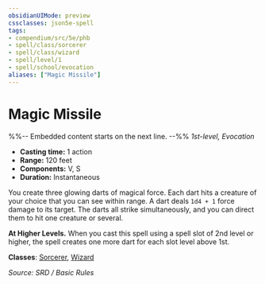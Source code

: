 ```yaml
---
obsidianUIMode: preview
cssclasses: json5e-spell
tags:
- compendium/src/5e/phb
- spell/class/sorcerer
- spell/class/wizard
- spell/level/1
- spell/school/evocation
aliases: ["Magic Missile"]
---
```

# Magic Missile
%%-- Embedded content starts on the next line. --%%
*1st-level, Evocation*  

- **Casting time:** 1 action
- **Range:** 120 feet
- **Components:** V, S
- **Duration:** Instantaneous

You create three glowing darts of magical force. Each dart hits a creature of your choice that you can see within range. A dart deals `1d4 + 1` force damage to its target. The darts all strike simultaneously, and you can direct them to hit one creature or several.

**At Higher Levels.** When you cast this spell using a spell slot of 2nd level or higher, the spell creates one more dart for each slot level above 1st.

**Classes**: [Sorcerer](compendium/classes/sorcerer.md), [Wizard](compendium/classes/wizard.md)

*Source: SRD / Basic Rules*